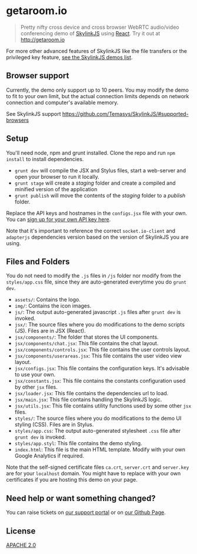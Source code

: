 getaroom.io
====

> Pretty nifty cross device and cross browser WebRTC audio/video conferencing demo of [SkylinkJS](http://github.com/Temasys/SkylinkJS) using [React](http://facebook.github.io/react/).
> Try it out at http://getaroom.io

For more other advanced features of SkylinkJS like the file transfers or the privileged key feature, [see the SkylinkJS demos list](https://github.com/Temasys/SkylinkJS/tree/master/demo). 

Browser support
----
Currently, the demo only support up to 10 peers. You may modify the demo to fit to your own limit, but the actual connection limits depends on network connection and computer's available memory.

See SkylinkJS support https://github.com/Temasys/SkylinkJS/#supported-browsers


Setup
----

You'll need node, npm and grunt installed. Clone the repo and run `npm install` to install dependencies.

- `grunt dev` will compile the JSX and Stylus files, start a web-server and open your browser to run it locally.
- `grunt stage` will create a _staging_ folder and create a compiled and minified version of the application
- `grunt publish` will move the contents of the _staging_ folder to a _publish_ folder.

Replace the API keys and hostnames in the `configs.jsx` file with your own. You can [sign up for your own API key here](https://developer.temasys.com.sg).

Note that it's important to reference the correct `socket.io-client` and `adapterjs` dependencies version based on the version of SkylinkJS you are using.

Files and Folders
----

You do not need to modify the `.js` files in `/js` folder nor modify from the `styles/app.css` file, since they are auto-generated everytime you do `grunt dev`. 

- `assets/`: Contains the logo.
- `img/`: Contains the icon images.
- `js/`: The output auto-generated javascript `.js` files after `grunt dev` is invoked.
- `jsx/`: The source files where you do modifications to the demo scripts (JS). Files are in JSX (React).
- `jsx/components/`: The folder that stores the UI components.
- `jsx/components/chat.jsx`: This file contains the chat layout.
- `jsx/components/controls.jsx`: This file contains the user controls layout.
- `jsx/components/userareas.jsx`: This file contains the user video view layout.
- `jsx/configs.jsx`: This file contains the configuration keys. It's advisable to use your own.
- `jsx/constants.jsx`: This file contains the constants configuration used by other `jsx` files.
- `jsx/loader.jsx`: This file contains the dependencies url to load.
- `jsx/main.jsx`: This file contains handling the SkylinkJS logic.
- `jsx/utils.jsx`: This file contains utility functions used by some other `jsx` files.
- `styles/`: The source files where you do modifications to the demo UI styling (CSS). Files are in Stylus.
- `styles/app.css`: The output auto-generated stylesheet `.css` file after `grunt dev` is invoked.
- `styles/app.styl`: This file contains the demo styling.
- `index.html`: This file is the main HTML template. Modify with your own Google Analytics if required.

Note that the self-signed certificate files `ca.crt`, `server.crt` and `server.key` are for your `localhost` domain. You might have to replace with your own certificates if you are hosting this demo on your page.


Need help or want something changed?
----

You can raise tickets on [our support portal](http://support.temasys.com.sg) or on [our Github Page](https://developer.temasys.com.sg/support).


License
----

[APACHE 2.0](http://www.apache.org/licenses/LICENSE-2.0.html)



